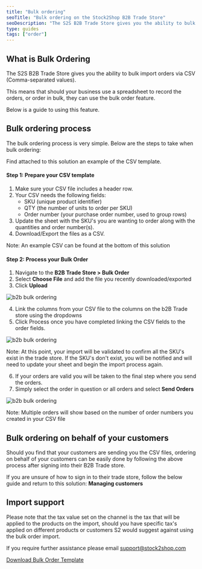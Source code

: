 ```yaml
---
title: "Bulk ordering"
seoTitle: "Bulk ordering on the Stock2Shop B2B Trade Store"
seoDescription: "The S2S B2B Trade Store gives you the ability to bulk import orders via CSV (Comma-separated values)."
type: guides
tags: ["order"]
---
```


## What is Bulk Ordering

The S2S B2B Trade Store gives you the ability to bulk import orders via CSV (Comma-separated values). 

This means that should your business use a spreadsheet to record the orders, or order in bulk, they can use the bulk order feature.

Below is a guide to using this feature.

## Bulk ordering process

The bulk ordering process is very simple. Below are the steps to take when bulk ordering:

Find attached to this solution an example of the CSV template.

#### Step 1: Prepare your CSV template

1. Make sure your CSV file includes a header row.
2. Your CSV needs the following fields:
    - SKU (unique product identifier)
    - QTY (the number of units to order per SKU)
    - Order number (your purchase order number, used to group rows)
4. Update the sheet with the SKU's you are wanting to order along with the quantities and order number(s).
5. Download/Export the files as a CSV.

Note: An example CSV can be found at the bottom of this solution

#### Step 2: Process your Bulk Order

1. Navigate to the **B2B Trade Store > Bulk Order**
2. Select **Choose File** and add the file you recently downloaded/exported
3. Click **Upload**

![b2b bulk ordering](/uploads/b2b-bulk-ordering-1.png)

4. Link the columns from your CSV file to the columns on the b2B Trade store using the dropdowns
5. Click Process once you have completed linking the CSV fields to the order fields.

![b2b bulk ordering](/uploads/b2b-bulk-ordering-2.png)

Note: At this point, your import will be validated to confirm all the SKU's exist in the trade store. If the SKU's don't exist, you will be notified and will need to update your sheet and begin the import process again.

6. If your orders are valid you will be taken to the final step where you send the orders.
7. Simply select the order in question or all orders and select **Send Orders**

![b2b bulk ordering](/uploads/b2b-bulk-ordering-3.png)

Note: Multiple orders will show based on the number of order numbers you created in your CSV file

## Bulk ordering on behalf of your customers

Should you find that your customers are sending you the CSV files, ordering on behalf of your customers can be easily done by following the above process after signing into their B2B Trade store.

If you are unsure of how to sign in to their trade store, follow the below guide and return to this solution:
**Managing customers**

## Import support

Please note that the tax value set on the channel is the tax that will be applied to the products on the import, should you have specific tax's applied on different products or customers S2 would suggest against using the bulk order import.

If you require further assistance please email support@stock2shop.com

[Download Bulk Order Template](/attachments/S2S-B2B-Bulk-Order-Template-20200120.csv)
